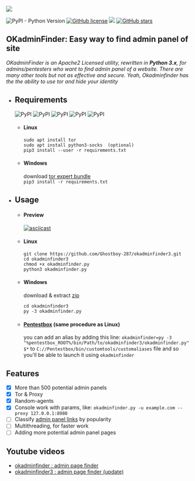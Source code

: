 ![](https://rawcdn.githack.com/mIcHyAmRaNe/okadminfinder3/ce4eaa2c8a322f4313816d2252b6ac4bc8dc5409/Classes/okadminfinder3-.svg)

![PyPI - Python Version](https://img.shields.io/pypi/pyversions/Django.svg)
[![GitHub license](https://img.shields.io/github/license/mIcHyAmRaNe/okadminfinder3.svg)](https://github.com/mIcHyAmRaNe/okadminfinder3/blob/master/LICENSE)
![](https://img.shields.io/badge/platform-linux%20%7C%20windows%20%7C%20osx-lightgrey.svg)
[![GitHub stars](https://img.shields.io/github/stars/mIcHyAmRaNe/okadminfinder3.svg?style=social)](https://github.com/mIcHyAmRaNe/okadminfinder3/stargazers)

## OKadminFinder: Easy way to find admin panel of site

*OKadminFinder is an Apache2 Licensed utility, rewritten in **Python 3.x**, for admins/pentesters who want to find admin panel of a website. There are many other tools but not as effective and secure. Yeah, Okadminfinder has the the ability to use tor and hide your identity*

* ## Requirements
    ![PyPI](https://img.shields.io/pypi/v/argparse.svg?label=argparse)
    ![PyPI](https://img.shields.io/pypi/v/colorama.svg?label=colorama)
    ![PyPI](https://img.shields.io/pypi/v/PySocks.svg?label=PySocks)
    ![PyPI](https://img.shields.io/pypi/v/tqdm.svg?label=tqdm)
    ![PyPI](https://img.shields.io/pypi/v/requests.svg?label=requests)
    * #### Linux
       ```
       sudo apt install tor
       sudo apt install python3-socks  (optional)
       pip3 install --user -r requirements.txt
       ```
    
    * #### Windows
       download [tor expert bundle](https://www.torproject.org/dist/torbrowser/7.5.5/tor-win32-0.3.2.10.zip)  
       `pip3 install -r requirements.txt`

* ## Usage
    * #### Preview
       [![asciicast](https://asciinema.org/a/209959.png)](https://asciinema.org/a/209959)
    
    * #### Linux
       ```
       git clone https://github.com/Ghostboy-287/okadminfinder3.git
       cd okadminfinder3
       chmod +x okadminfinder.py
       python3 okadminfinder.py
       ```
    
    * #### Windows
       download & extract [zip](https://github.com/Ghostboy-287/okadminfinder3/archive/master.zip)  
       ```
       cd okadminfinder3
       py -3 okadminfinder.py
       ```
    
    * #### [Pentestbox](https://pentestbox.com) (same procedure as Linux)  
        you can add an alias by adding this line: `okadminfinder=py -3 "%pentestbox_ROOT%/bin/Path/to/okadminfinder3/okadminfinder.py" $*` to `C://Pentestbox/bin/customtools/customaliases` file and so you'll be able to launch it using      `okadminfinder`
    
    
## Features
- [x] More than 500 potential admin panels 
- [x] Tor & Proxy
- [x] Random-agents
- [x] Console work with params, like: `okadminfinder.py -u example.com --proxy 127.0.0.1:8080`
- [ ] Classify [admin panel links](https://github.com/Ghostboy-287/okadminfinder3/blob/master/LinkFile/adminpanellinks.txt) by popularity
- [ ] Multithreading, for faster work
- [ ] Adding more potential admin panel pages
    
## Youtube videos
- [okadminfinder : admin page finder](https://youtu.be/DluCL4aA9UU/)
- [okadminfinder3 : admin page finder (update)](https://youtu.be/iJg4NJT5qkY/)
